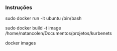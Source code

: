 ### Instruções

sudo docker run -it ubuntu /bin/bash

sudo docker build -t image /home/natancolen/Documentos/projetos/kurbenets

docker images



